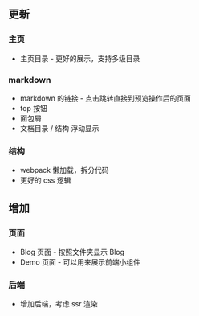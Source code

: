 ## 更新
### 主页
- 主页目录 - 更好的展示，支持多级目录

### markdown
- markdown 的链接 - 点击跳转直接到预览操作后的页面
- top 按钮
- 面包屑
- 文档目录 / 结构 浮动显示

### 结构
- webpack 懒加载，拆分代码
- 更好的 css 逻辑

## 增加
### 页面
- Blog 页面 - 按照文件夹显示 Blog
- Demo 页面 - 可以用来展示前端小组件

### 后端
- 增加后端，考虑 ssr 渲染